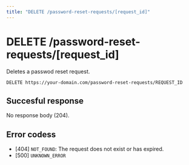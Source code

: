 ```yaml
---
title: "DELETE /password-reset-requests/[request_id]"
---
```


# DELETE /password-reset-requests/[request_id]

Deletes a passwod reset request.

```
DELETE https://your-domain.com/password-reset-requests/REQUEST_ID
```

## Succesful response

No response body (204).

## Error codess

- [404] `NOT_FOUND`: The request does not exist or has expired.
- [500] `UNKNOWN_ERROR`
